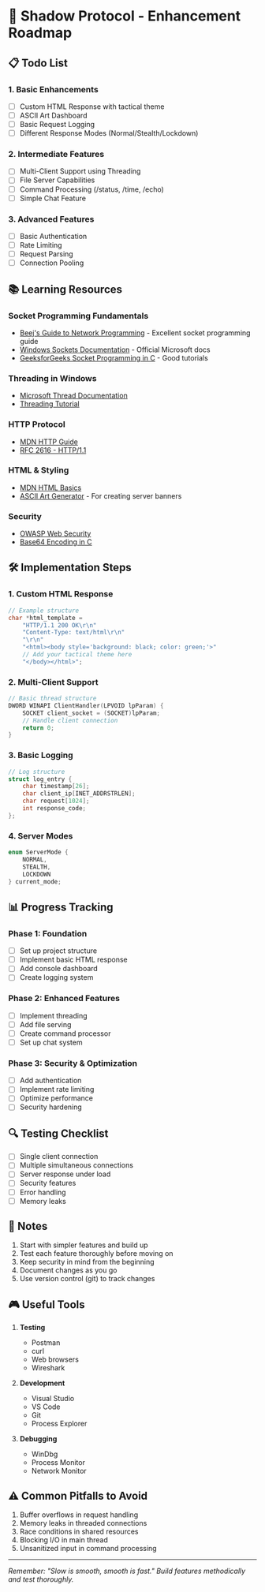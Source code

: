 # 🎯 Shadow Protocol - Enhancement Roadmap

## 📋 Todo List

### 1. Basic Enhancements

- [ ] Custom HTML Response with tactical theme
- [ ] ASCII Art Dashboard
- [ ] Basic Request Logging
- [ ] Different Response Modes (Normal/Stealth/Lockdown)

### 2. Intermediate Features

- [ ] Multi-Client Support using Threading
- [ ] File Server Capabilities
- [ ] Command Processing (/status, /time, /echo)
- [ ] Simple Chat Feature

### 3. Advanced Features

- [ ] Basic Authentication
- [ ] Rate Limiting
- [ ] Request Parsing
- [ ] Connection Pooling

## 📚 Learning Resources

### Socket Programming Fundamentals

- [Beej's Guide to Network Programming](https://beej.us/guide/bgnet/) - Excellent socket programming guide
- [Windows Sockets Documentation](https://docs.microsoft.com/en-us/windows/win32/winsock/windows-sockets-start-page-2) - Official Microsoft docs
- [GeeksforGeeks Socket Programming in C](https://www.geeksforgeeks.org/socket-programming-cc/) - Good tutorials

### Threading in Windows

- [Microsoft Thread Documentation](https://docs.microsoft.com/en-us/windows/win32/procthread/creating-threads)
- [Threading Tutorial](https://www.tutorialspoint.com/cprogramming/c_multi_threading.htm)

### HTTP Protocol

- [MDN HTTP Guide](https://developer.mozilla.org/en-US/docs/Web/HTTP)
- [RFC 2616 - HTTP/1.1](https://tools.ietf.org/html/rfc2616)

### HTML & Styling

- [MDN HTML Basics](https://developer.mozilla.org/en-US/docs/Learn/Getting_started_with_the_web/HTML_basics)
- [ASCII Art Generator](http://patorjk.com/software/taag/) - For creating server banners

### Security

- [OWASP Web Security](https://owasp.org/www-project-web-security-testing-guide/)
- [Base64 Encoding in C](https://www.tutorialspoint.com/c-program-to-encode-and-decode-a-string-using-base64-coding)

## 🛠️ Implementation Steps

### 1. Custom HTML Response

```c
// Example structure
char *html_template =
    "HTTP/1.1 200 OK\r\n"
    "Content-Type: text/html\r\n"
    "\r\n"
    "<html><body style='background: black; color: green;'>"
    // Add your tactical theme here
    "</body></html>";
```

### 2. Multi-Client Support

```c
// Basic thread structure
DWORD WINAPI ClientHandler(LPVOID lpParam) {
    SOCKET client_socket = (SOCKET)lpParam;
    // Handle client connection
    return 0;
}
```

### 3. Basic Logging

```c
// Log structure
struct log_entry {
    char timestamp[26];
    char client_ip[INET_ADDRSTRLEN];
    char request[1024];
    int response_code;
};
```

### 4. Server Modes

```c
enum ServerMode {
    NORMAL,
    STEALTH,
    LOCKDOWN
} current_mode;
```

## 📊 Progress Tracking

### Phase 1: Foundation

- [ ] Set up project structure
- [ ] Implement basic HTML response
- [ ] Add console dashboard
- [ ] Create logging system

### Phase 2: Enhanced Features

- [ ] Implement threading
- [ ] Add file serving
- [ ] Create command processor
- [ ] Set up chat system

### Phase 3: Security & Optimization

- [ ] Add authentication
- [ ] Implement rate limiting
- [ ] Optimize performance
- [ ] Security hardening

## 🔍 Testing Checklist

- [ ] Single client connection
- [ ] Multiple simultaneous connections
- [ ] Server response under load
- [ ] Security features
- [ ] Error handling
- [ ] Memory leaks

## 📝 Notes

1. Start with simpler features and build up
2. Test each feature thoroughly before moving on
3. Keep security in mind from the beginning
4. Document changes as you go
5. Use version control (git) to track changes

## 🎮 Useful Tools

1. **Testing**

   - Postman
   - curl
   - Web browsers
   - Wireshark

2. **Development**

   - Visual Studio
   - VS Code
   - Git
   - Process Explorer

3. **Debugging**
   - WinDbg
   - Process Monitor
   - Network Monitor

## ⚠️ Common Pitfalls to Avoid

1. Buffer overflows in request handling
2. Memory leaks in threaded connections
3. Race conditions in shared resources
4. Blocking I/O in main thread
5. Unsanitized input in command processing

---

_Remember: "Slow is smooth, smooth is fast." Build features methodically and test thoroughly._


